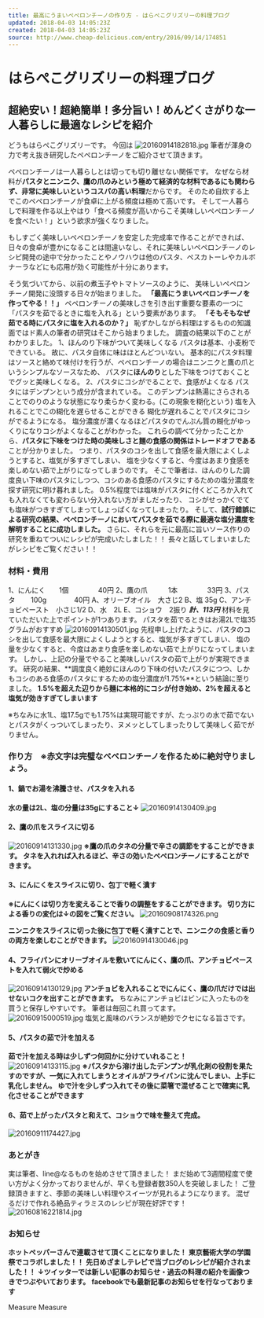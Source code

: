```yaml
---
title: 最高にうまいペペロンチーノの作り方 - はらぺこグリズリーの料理ブログ
updated: 2018-04-03 14:05:23Z
created: 2018-04-03 14:05:23Z
source: http://www.cheap-delicious.com/entry/2016/09/14/174851
---
```


# はらぺこグリズリーの料理ブログ

## 超絶安い！超絶簡単！多分旨い！めんどくさがりな一人暮らしに最適なレシピを紹介

どうもはらぺこグリズリーです。
今回は
![20160914182818.jpg](../_resources/20160914182818.jpg)
筆者が渾身の力で考え抜き研究したペペロンチーノをご紹介させて頂きます。

ペペロンチーノは一人暮らしとは切っても切り離せない関係です。
なぜなら材料が**パスタとニンニク、鷹の爪のみという極めて経済的な材料であるにも関わらず、非常に美味しいというコスパの高い料理**だからです。
そのため自炊する上でこのペペロンチーノが食卓に上がる頻度は極めて高いです。
そして一人暮らしで料理を作る以上やはり「食べる頻度が高いからこそ美味しいペペロンチーノを食べたい！」という欲求が強くなりました。

もしすごく美味しいペペロンチーノを安定した完成率で作ることができれば、日々の食卓が豊かになることは間違いなし、それに美味しいペペロンチーノのレシピ開発の途中で分かったことやノウハウは他のパスタ、ペスカトーレやカルボナーラなどにも応用が効く可能性が十分にあります。

そう気づいてから、以前の煮玉子やトマトソースのように、
美味しいペペロンチーノ開発に没頭する日々が始まりました。
**「最高にうまいペペロンチーノを作ってやる！！」**
ペペロンチーノの美味しさを引き出す重要な要素の一つに「パスタを茹でるときに塩を入れる」という要素があります。
**「そもそもなぜ茹でる時にパスタに塩を入れるのか？」**
恥ずかしながら料理はするものの知識面ではド素人の筆者の研究はそこから始まりました。
調査の結果以下のことがわかりました。
1、ほんのり下味がついて美味しくなる
パスタは基本、小麦粉でできている。
故に、パスタ自体に味はほとんどついない。
基本的にパスタ料理はソースと絡めて味付けを行うが、ペペロンチーノの場合はニンニクと鷹の爪というシンプルなソースなため、
パスタに**ほんのり**とした下味をつけておくことでグッと美味しくなる。
2、パスタにコシがでることで、食感がよくなる
パスタにはデンプンという成分が含まれている。
このデンプンは熱湯にさらされることでのりのような状態になり柔らかく変わる。(この現象を糊化という)
塩を入れることでこの糊化を遅らせることができる
糊化が遅れることでパスタにコシがでるようになる。
塩分濃度が濃くなるほどパスタのでんぷん質の糊化がゆっくりになりコシがよくなることがわかった。
これらの調べて分かったことから、**パスタに下味をつけた時の美味しさと麺の食感の関係はトレードオフである**ことが分かりました。
つまり、パスタのコシを出して食感を最大限によくしようとすると、塩気が多すぎてしまい、
塩を少なくすると、今度はあまり食感を楽しめない茹で上がりになってしまうのです。
そこで筆者は、ほんのりした調度良い下味のパスタにしつつ、コシのある食感のパスタにするための塩分濃度を探す研究に明け暮れました。
0.5%程度では塩味がパスタに付くどころか入れても入れなくても変わらない分入れない方がましだったり、
コシがせっかくでても塩味がつきすぎてしまってしょっぱくなってしまったり。
そして、**試行錯誤による研究の結果、ペペロンチーノにおいてパスタを茹でる際に最適な塩分濃度を解明することに成功しました。**
さらに、それらを元に最高に旨いソース作りの研究を重ねてついにレシピが完成いたしました！！
長々と話してしまいましたがレシピをご覧ください！！

### 材料・費用

1、にんにく　　1個　　 　　40円
2、鷹の爪　　　1本　　 　　33円
3、パスタ　　 100g　　　　40円
A、オリーブオイル　大さじ2
B、塩 35g
C、アンチョビペースト　小さじ1/2
D、水　2L
E、コショウ　2振り
***計、113円***
材料を見ていただいた上でポイントが1つあります。
パスタを茹でるときはお湯2Lで塩35グラムがおすすめ
![20160914130501.jpg](../_resources/20160914130501.jpg)
先程申し上げたように、パスタのコシを出して食感を最大限によくしようとすると、塩気が多すぎてしまい、
塩の量を少なくすると、今度はあまり食感を楽しめない茹で上がりになってしまいます。
しかし、上記の分量でやること美味しいパスタの茹で上がりが実現できます。
研究の結果、**調度良く絶妙にほんのり下味の付いたパスタにつつ、しかもコシのある食感のパスタにするための塩分濃度が1.75%**という結論に至りました。
**1.5%を超えた辺りから麺に本格的にコシが付き始め、2%を超えると塩気が効きすぎてしまいます**

※ちなみに水1L、塩17.5gでも1.75%は実現可能ですが、たっぷりの水で茹でないとパスタがくっついてしまったり、ヌメッとしてしまったりして美味しく茹でがりません。

### 作り方　※赤文字は完璧なペペロンチーノを作るために絶対守りましょう。

#### 1、鍋でお湯を沸騰させ、パスタを入れる

**水の量は2L、塩の分量は35gにすること↓**
![20160914130409.jpg](../_resources/20160914130409.jpg)

#### 2、鷹の爪をスライスに切る

![20160914131330.jpg](../_resources/20160914131330.jpg)
**※鷹の爪のタネの分量で辛さの調節をすることができます。
タネを入れれば入れるほど、辛さの効いたペペロンチーノにすることができます。**

#### 3、にんにくをスライスに切り、包丁で軽く潰す

**※にんにくは切り方を変えることで香りの調整をすることができます。
切り方による香りの変化は↓の図をご覧ください。**
![20160908174326.png](../_resources/20160908174326.png)

**ニンニクをスライスに切った後に包丁で軽く潰すことで、ニンニクの食感と香りの両方を楽しむことができます。**
![20160914130046.jpg](../_resources/20160914130046.jpg)

#### 4、フライパンにオリーブオイルを敷いてにんにく、鷹の爪、アンチョビペーストを入れて弱火で炒める

![20160914130129.jpg](../_resources/20160914130129.jpg)
**アンチョビを入れることでにんにく、鷹の爪だけでは出せないコクを出すことができます。**
ちなみにアンチョビはビンに入ったものを買うと保存しやすいです。
筆者は毎回これ買ってます。
![20160915000519.jpg](../_resources/20160915000519.jpg)
塩気と風味のバランスが絶妙でクセになる旨さです。

#### 5、パスタの茹で汁を加える

**茹で汁を加える時は少しずつ何回かに分けていれること！**
![20160914133115.jpg](../_resources/20160914133115.jpg)
**※パスタから溶け出したデンプンが乳化剤の役割を果たすのですが、一気に入れてしまうとオイルがフライパンに沈んでしまい、上手に乳化しません。
ゆで汁を少しずつ入れてその後に菜箸で混ぜることで確実に乳化させることができます**

#### 6、茹で上がったパスタと和えて、コショウで味を整えて完成。

![20160911174427.jpg](../_resources/20160911174427.jpg)

### あとがき

実は筆者、line@なるものを始めさせて頂きました！
まだ始めて3週間程度で使い方がよく分かっておりませんが、早くも登録者数350人を突破しました！
ご登録頂きますと、季節の美味しい料理やスイーツが見れるようになります。
混ぜるだけで作れる絶品ティラミスのレシピが現在好評です！
![20160816221814.jpg](../_resources/20160816221814.jpg)

### お知らせ

**ホットペッパーさんで連載させて頂くことになりました！**
**東京藝術大学の学園祭でコラボしました！！**
**先日めざましテレビで当ブログのレシピが紹介されました！！**
**↓ツイッターでは新しい記事のお知らせ・過去の料理の紹介を画像つきでつぶやいております。**
**facebookでも最新記事のお知らせを行なっております**

Measure
Measure